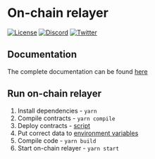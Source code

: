 # On-chain relayer

[![License](https://img.shields.io/badge/license-MIT-green)](https://choosealicense.com/licenses/mit/)
[![Discord](https://img.shields.io/discord/786251205008949258?logo=discord)](https://discord.gg/2CT6hN6C)
[![Twitter](https://img.shields.io/twitter/follow/redstone_defi?style=flat&logo=twitter)](https://twitter.com/intent/follow?screen_name=redstone_defi)

## Documentation

The complete documentation can be found [here](https://docs.redstone.finance/docs/smart-contract-devs/get-started/redstone-classic)

## Run on-chain relayer

1. Install dependencies - `yarn`
2. Compile contracts - `yarn compile`
3. Deploy contracts - [script](./src/scripts//deploy-contracts.ts)
4. Put correct data to [environment variables](https://docs.redstone.finance/docs/smart-contract-devs/get-started/redstone-classic#environment-variables)
5. Compile code - `yarn build`
6. Start on-chain relayer - `yarn start`
